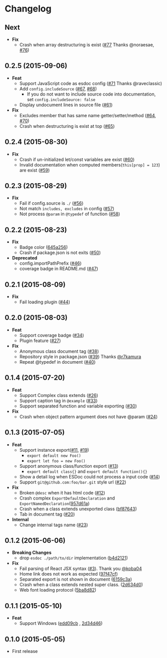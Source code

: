 # Changelog

## Next
- **Fix**
  - Crash when array destructuring is exist ([#77](https://github.com/esdoc/esdoc/pull/77) Thanks @noraesae, [#76](https://github.com/esdoc/esdoc/issues/76))

## 0.2.5 (2015-09-06)
- **Feat**
  - Support JavaScript code as esdoc config ([#71](https://github.com/esdoc/esdoc/pull/71) Thanks @raveclassic)
  - Add ``config.includeSource`` ([#67](https://github.com/esdoc/esdoc/issues/67), [#68](https://github.com/esdoc/esdoc/issues/68))
    - If you do not want to include source code into documentation, set ``config.includeSource: false``
  - Display undocument lines in source file ([#61](https://github.com/esdoc/esdoc/issues/61))
- **Fix**
  - Excludes member that has same name getter/setter/method ([#64](https://github.com/esdoc/esdoc/issues/64), [#70](https://github.com/esdoc/esdoc/issues/70))
  - Crash when destructuring is exist at top ([#65](https://github.com/esdoc/esdoc/issues/65))

## 0.2.4 (2015-08-30)
- **Fix**
  - Crash if un-initialized let/const variables are exist ([#60](https://github.com/esdoc/esdoc/issues/60))
  - Invalid documentation when computed members(``this[prop] = 123``) are exist ([#59](https://github.com/esdoc/esdoc/issues/59))

## 0.2.3 (2015-08-29)
- **Fix**
  - Fail if config.source is ``./`` ([#56](https://github.com/esdoc/esdoc/issues/56))
  - Not match ``includes, excludes`` in config ([#57](https://github.com/esdoc/esdoc/issues/57))
  - Not process ``@param`` in ``@typedef`` of function ([#58](https://github.com/esdoc/esdoc/issues/58))

## 0.2.2 (2015-08-23)
- **Fix**
  - Badge color ([645a256](https://github.com/esdoc/esdoc/commit/645a2569c4d814a0a494d3759d2b3be47c68f25f))
  - Crash if package.json is not exits ([#50](https://github.com/esdoc/esdoc/issues/50))
- **Deprecated**
  - config.importPathPrefix ([#46](https://github.com/esdoc/esdoc/issues/46))
  - coverage badge in README.md ([#47](https://github.com/esdoc/esdoc/issues/47))

## 0.2.1 (2015-08-09)
- **Fix**
  - Fail loading plugin ([#44](https://github.com/esdoc/esdoc/issues/44))

## 0.2.0 (2015-08-03)
- **Feat**
  - Support coverage badge ([#34](https://github.com/h13i32maru/esdoc/issues/34))
  - Plugin feature ([#27](https://github.com/h13i32maru/esdoc/issues/27))
- **Fix**
  - Anonymous class document tag ([#38](https://github.com/h13i32maru/esdoc/issues/38))
  - Repository style in package.json ([#39](https://github.com/esdoc/esdoc/pull/39)) Thanks [@r7kamura](https://github.com/r7kamura)
  - Repeat @typedef in document ([#40](https://github.com/esdoc/esdoc/issues/40))

## 0.1.4 (2015-07-20)
- **Feat**
  - Support Complex class extends ([#26](https://github.com/h13i32maru/esdoc/issues/26))
  - Support caption tag in ``@example`` ([#33](https://github.com/h13i32maru/esdoc/issues/33))
  - Support separated function and variable exporting ([#30](https://github.com/h13i32maru/esdoc/issues/30))
- **Fix**
  - Crash when object pattern argument does not have @param ([#24](https://github.com/h13i32maru/esdoc/issues/24))

## 0.1.3 (2015-07-05)
- **Feat**
  - Support instance export([#11](https://github.com/h13i32maru/esdoc/issues/11), [#19](https://github.com/h13i32maru/esdoc/issues/19))
    - ``export default new Foo()``
    - ``export let foo = new Foo()``
  - Support anonymous class/function export ([#13](https://github.com/h13i32maru/esdoc/issues/13))
    - ``export default class{}`` and ``export default function(){}``
  - Show a detail log when ESDoc could not process a input code ([#14](https://github.com/h13i32maru/esdoc/issues/14))
  - Support ``git@github.com:foo/bar.git`` style url ([#22](https://github.com/h13i32maru/esdoc/issues/22))
- **Fix**
  - Broken ``@desc`` when it has html code ([#12](https://github.com/h13i32maru/esdoc/issues/12))
  - Crash complex ``ExportDefaultDeclaration`` and ``ExportNamedDeclaration``([957d61a](https://github.com/h13i32maru/esdoc/commit/957d61a8febb4fe3dda4d65bae8dc1cbc210250c))
  - Crash when a class extends unexported class ([bf87643](https://github.com/h13i32maru/esdoc/commit/bf876430c49937932b2ba07602363b6927f211cc))
  - Tab in document tag ([#20](https://github.com/h13i32maru/esdoc/pull/20))
- **Internal**
  - Change internal tags name ([#23](https://github.com/h13i32maru/esdoc/issues/23))

## 0.1.2 (2015-06-06)
- **Breaking Changes**
  - drop `esdoc ./path/to/dir` implementation ([b4d2121](https://github.com/h13i32maru/esdoc/commit/b4d21219221b8307a155fdee85e2ed5fed9c4429))
- **Fix**
  - Fail parsing of React JSX syntax ([#3](https://github.com/h13i32maru/esdoc/pull/3)). Thank you [@koba04](https://github.com/koba04)
  - Home link does not work as expected ([97f47cf](https://github.com/h13i32maru/esdoc/commit/97f47cf8a8e90cdd6066417fbe9ce835e8a370c8))
  - Separated export is not shown in document ([6159c3a](https://github.com/h13i32maru/esdoc/commit/6159c3ad28f5c0736d2a2c22f39c94e2e1b6de61))
  - Crash when a class extends nested super class. ([2d634d0](https://github.com/h13i32maru/esdoc/commit/2d634d06f7a9475e92fae5c0773dfae579b5b314))
  - Web font loading protocol ([5ba8d82](https://github.com/h13i32maru/esdoc/commit/5ba8d82684d84a498e5285c929bbfcccc5ca6013))

## 0.1.1 (2015-05-10)
- **Feat**
  - Support Windows ([edd09cb](https://github.com/h13i32maru/esdoc/commit/edd09cbdf5f4032aa59a5e6e59ab62727475a61a) , [2d34d46](https://github.com/h13i32maru/esdoc/commit/2d34d464f4584820450041bff2e64888b08b5aad))

## 0.1.0 (2015-05-05)
- First release
